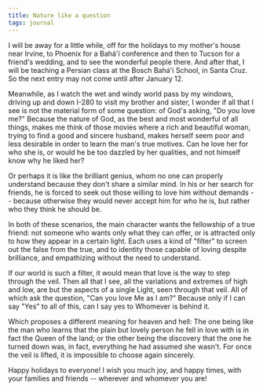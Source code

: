 ```yaml
---
title: Nature like a question
tags: journal
---
```


I will be away for a little while, off for the holidays to my mother's
house near Irvine, to Phoenix for a Bahá'í conference and then to Tucson
for a friend's wedding, and to see the wonderful people there.  And
after that, I will be teaching a Persian class at the Bosch Bahá'í
School, in Santa Cruz.  So the next entry may not come until after
January 12.

Meanwhile, as I watch the wet and windy world pass by my windows,
driving up and down I-280 to visit my brother and sister, I wonder if
all that I see is not the material form of some question: of God's
asking, "Do you love me?"  Because the nature of God, as the best and
most wonderful of all things, makes me think of those movies where a
rich and beautiful woman, trying to find a good and sincere husband,
makes herself seem poor and less desirable in order to learn the man's
true motives.  Can he love her for who she is, or would he be too
dazzled by her qualities, and not himself know why he liked her?

Or perhaps it is like the brilliant genius, whom no one can properly
understand because they don't share a similar mind.  In his or her
search for friends, he is forced to seek out those willing to love him
without demands -- because otherwise they would never accept him for who
he is, but rather who they think he should be.

In both of these scenarios, the main character wants the fellowship of a
true friend: not someone who wants only what they can offer, or is
attracted only to how they appear in a certain light.  Each uses a kind
of "filter" to screen out the false from the true, and to identity those
capable of loving despite brilliance, and empathizing without the need
to understand.

If our world is such a filter, it would mean that love is the way to
step through the veil.  Then all that I see, all the variations and
extremes of high and low, are but the aspects of a single Light, seen
through that veil.  All of which ask the question, "Can you love Me as I
am?"  Because only if I can say "Yes" to all of this, can I say yes to
Whomever is behind it.

Which proposes a different meaning for heaven and hell: The one being
like the man who learns that the plain but lovely person he fell in love
with is in fact the Queen of the land; or the other being the discovery
that the one he turned down was, in fact, everything he had assumed she
wasn't.  For once the veil is lifted, it is impossible to choose again
sincerely.

Happy holidays to everyone!  I wish you much joy, and happy times, with
your families and friends -- wherever and whomever you are!


